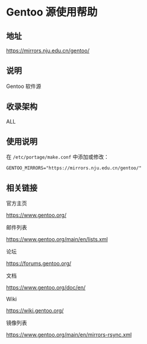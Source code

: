 # Gentoo 源使用帮助

## 地址

<https://mirrors.nju.edu.cn/gentoo/>

## 说明

Gentoo 软件源

## 收录架构

ALL

## 使用说明

在 `/etc/portage/make.conf` 
中添加或修改：

    GENTOO_MIRRORS="https://mirrors.nju.edu.cn/gentoo/"

## 相关链接

官方主页

  <https://www.gentoo.org/>

邮件列表

  <https://www.gentoo.org/main/en/lists.xml>

论坛

  <https://forums.gentoo.org/>

文档

  <https://www.gentoo.org/doc/en/>

Wiki

  <https://wiki.gentoo.org/>

镜像列表

  <https://www.gentoo.org/main/en/mirrors-rsync.xml>
